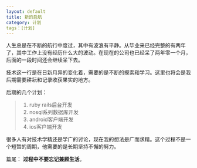 ```yaml
---
layout: default
title: 新的启航
category: 计划
tags：[计划]
---
```


人生总是在不断的航行中度过，其中有波浪有平静。从毕业来已经完整的有两年了，其中工作上没有经历什么大的波动。在现在的公司也已经呆了两年零一个月，后面的一段时间还会继续呆下去。

技术这一行是在日新月异的变化着，需要的是不断的摸索和学习。这里也将会是我后期需要耕耘和记录收获果实的地方。

后期的几个计划：
> 1. ruby rails后台开发  
> 2. nosql系列数据库开发  
> 3. android客户端开发
> 4. ios客户端开发  


很多人有对技术学精还是学广的讨论，现在我的想法是广而求精。这个过程不是一个短暂的周期，他需要的是长期坚持不懈的努力。  

篇尾：
__过程中不要忘记兼顾生活__。  



